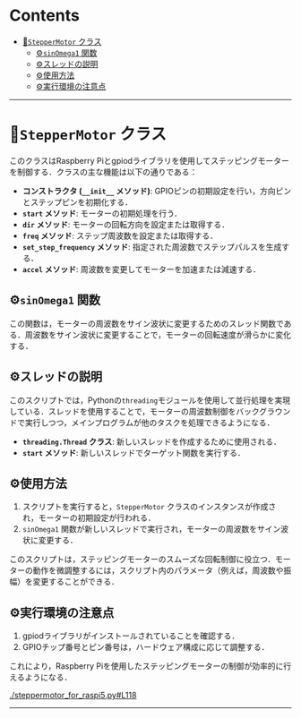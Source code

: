 # Contents

- [🤖`StepperMotor` クラス](#🤖`StepperMotor`-クラス)
    - [⚙️`sinOmega1` 関数](#⚙️`sinOmega1`-関数)
    - [⚙️スレッドの説明](#⚙️スレッドの説明)
    - [⚙️使用方法](#⚙️使用方法)
    - [⚙️実行環境の注意点](#⚙️実行環境の注意点)


---
# 🤖`StepperMotor` クラス 

このクラスはRaspberry Piとgpiodライブラリを使用してステッピングモーターを制御する．クラスの主な機能は以下の通りである：

- **コンストラクタ (`__init__` メソッド)**: GPIOピンの初期設定を行い，方向ピンとステップピンを初期化する．
- **`start` メソッド**: モーターの初期処理を行う．
- **`dir` メソッド**: モーターの回転方向を設定または取得する．
- **`freq` メソッド**: ステップ周波数を設定または取得する．
- **`set_step_frequency` メソッド**: 指定された周波数でステップパルスを生成する．
- **`accel` メソッド**: 周波数を変更してモーターを加速または減速する．

## ⚙️`sinOmega1` 関数 

この関数は，モーターの周波数をサイン波状に変更するためのスレッド関数である．周波数をサイン波状に変更することで，モーターの回転速度が滑らかに変化する．

## ⚙️スレッドの説明 

このスクリプトでは，Pythonの`threading`モジュールを使用して並行処理を実現している．スレッドを使用することで，モーターの周波数制御をバックグラウンドで実行しつつ，メインプログラムが他のタスクを処理できるようになる．

- **`threading.Thread` クラス**: 新しいスレッドを作成するために使用される．
- **`start` メソッド**: 新しいスレッドでターゲット関数を実行する．

## ⚙️使用方法 

1. スクリプトを実行すると，`StepperMotor` クラスのインスタンスが作成され，モーターの初期設定が行われる．
2. `sinOmega1` 関数が新しいスレッドで実行され，モーターの周波数をサイン波状に変更する．

このスクリプトは，ステッピングモーターのスムーズな回転制御に役立つ．モーターの動作を微調整するには，スクリプト内のパラメータ（例えば，周波数や振幅）を変更することができる．

## ⚙️実行環境の注意点 

1. gpiodライブラリがインストールされていることを確認する．
2. GPIOチップ番号とピン番号は，ハードウェア構成に応じて調整する．

これにより，Raspberry Piを使用したステッピングモーターの制御が効率的に行えるようになる．


[./steppermotor_for_raspi5.py#L118](./steppermotor_for_raspi5.py#L118)


---
